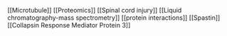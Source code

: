 [[Microtubule]]
[[Proteomics]]
[[Spinal cord injury]]
[[Liquid chromatography-mass spectrometry]]
[[protein interactions]]
[[Spastin]]
[[Collapsin Response Mediator Protein 3]]
